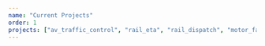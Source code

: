 ```yaml
---
name: "Current Projects"
order: 1
projects: ["av_traffic_control", "rail_eta", "rail_dispatch", "motor_fault", "mix_traffic_est","tensor_outlier"]
---
```


